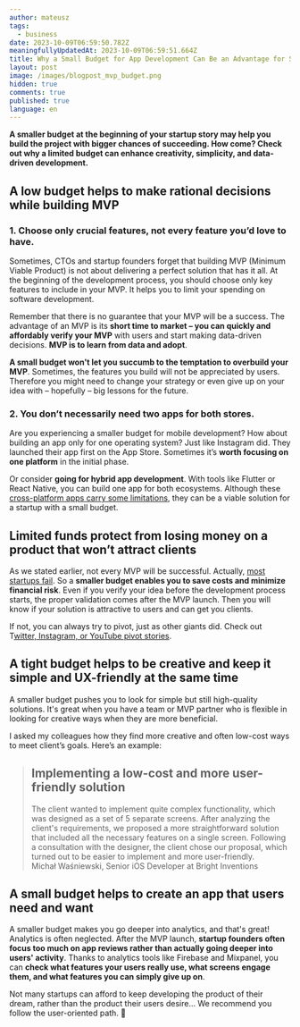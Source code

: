 ```yaml
---
author: mateusz
tags:
  - business
date: 2023-10-09T06:59:50.782Z
meaningfullyUpdatedAt: 2023-10-09T06:59:51.664Z
title: Why a Small Budget for App Development Can Be an Advantage for Startups
layout: post
image: /images/blogpost_mvp_budget.png
hidden: true
comments: true
published: true
language: en
---
```

**A smaller budget at the beginning of your startup story may help you build the project with bigger chances of succeeding. How come? Check out why a limited budget can enhance creativity, simplicity, and data-driven development.**

<EbookDynamic sectionTitle='Learn even more about MVP development' ebookName='From-MVP-to-a-Final-Product.pdf' ebookDescription='Get our ebook for free. This pdf is based on our over decade of experience in building of MVPs for startups around the world.' ebookImage='/images/mvp_ebook_cover.png' ebookAlt='undefined' />

## A low budget helps to make rational decisions while building MVP

### 1. Choose only crucial features, not every feature you’d love to have.

Sometimes, CTOs and startup founders forget that building MVP (Minimum Viable Product) is not about delivering a perfect solution that has it all. At the beginning of the development process, you should choose only key features to include in your MVP. It helps you to limit your spending on software development.

Remember that there is no guarantee that your MVP will be a success. The advantage of an MVP is its **short time to market – you can quickly and affordably verify your MVP** with users and start making data-driven decisions. **MVP is to learn from data and adopt**.

**A small budget won't let you succumb to the temptation to overbuild your MVP**. Sometimes, the features you build will not be appreciated by users. Therefore you might need to change your strategy or even give up on your idea with – hopefully – big lessons for the future.

### 2. You don’t necessarily need two apps for both stores.

Are you experiencing a smaller budget for mobile development? How about building an app only for one operating system? Just like Instagram did. They launched their app first on the App Store. Sometimes it’s **worth focusing on one platform** in the initial phase.

Or consider **going for hybrid app development**. With tools like Flutter or React Native, you can build one app for both ecosystems. Although these [cross-platform apps carry some limitations](/blog/native-app-development-vs-cross-platform/), they can be a viable solution for a startup with a small budget.

## Limited funds protect from losing money on a product that won’t attract clients

As we stated earlier, not every MVP will be successful. Actually, [most startups fail](https://www.embroker.com/blog/startup-statistics/). So a **smaller budget enables you to save costs and minimize financial risk**. Even if you verify your idea before the development process starts, the proper validation comes after the MVP launch. Then you will know if your solution is attractive to users and can get you clients.

If not, you can always try to pivot, just as other giants did. Check out T[witter, Instagram, or YouTube pivot stories](/blog/app-development-pivots-that-prove-the-mvp-works/).

## A tight budget helps to be creative and keep it simple and UX-friendly at the same time

A smaller budget pushes you to look for simple but still high-quality solutions. It's great when you have a team or MVP partner who is flexible in looking for creative ways when they are more beneficial.

I asked my colleagues how they find more creative and often low-cost ways to meet client’s goals. Here’s an example:

<blockquote><h2>Implementing a low-cost and more user-friendly solution</h2><div>The client wanted to implement quite complex functionality, which was designed as a set of 5 separate screens. After analyzing the client's requirements, we proposed a more straightforward solution that included all the necessary features on a single screen. Following a consultation with the designer, the client chose our proposal, which turned out to be easier to implement and more user-friendly.</div><footer>Michał Waśniewski, Senior iOS Developer at Bright Inventions</footer></blockquote>

## A small budget helps to create an app that users need and want

A smaller budget makes you go deeper into analytics, and that's great! Analytics is often neglected. After the MVP launch, **startup founders often focus too much on app reviews rather than actually going deeper into users' activity**. Thanks to analytics tools like Firebase and Mixpanel, you can **check what features your users really use, what screens engage them, and what features you can simply give up on**.

Not many startups can afford to keep developing the product of their dream, rather than the product their users desire… We recommend you follow the user-oriented path. 🙂